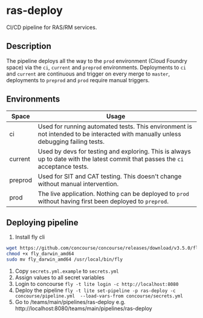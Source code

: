 # ras-deploy

CI/CD pipeline for RAS/RM services.

## Description

The pipeline deploys all the way to the `prod` environment (Cloud Foundry space) via the `ci`, `current` and
`preprod` environments. Deployments to `ci` and `current` are continuous and trigger on every merge to `master`,
deployments to `preprod` and `prod` require manual triggers.

## Environments

| Space   | Usage                                                                                                                              |
|---------|------------------------------------------------------------------------------------------------------------------------------------|
| ci      | Used for running automated tests.  This environment is not intended to be interacted with manually unless debugging failing tests. |
| current | Used by devs for testing and exploring.  This is always up to date with the latest commit that passes the `ci` acceptance tests.   |
| preprod | Used for SIT and CAT testing. This doesn't change without manual intervention.                                                     |
| prod    | The live application.  Nothing can be deployed to `prod` without having first been deployed to `preprod`.                          |

## Deploying pipeline

1. Install fly cli
```bash
wget https://github.com/concourse/concourse/releases/download/v3.5.0/fly_darwin_amd64
chmod +x fly_darwin_amd64
sudo mv fly_darwin_amd64 /usr/local/bin/fly
```
1. Copy `secrets.yml.example` to `secrets.yml`
1. Assign values to all secret variables
1. Login to concourse `fly -t lite login -c http://localhost:8080`
1. Deploy the pipeline `fly -t lite set-pipeline -p ras-deploy -c concourse/pipeline.yml  --load-vars-from concourse/secrets.yml`
1. Go to <concourse-host>/teams/main/pipelines/ras-deploy e.g. http://localhost:8080/teams/main/pipelines/ras-deploy
